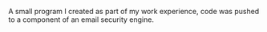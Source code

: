 A small program I created as part of my work experience, code was pushed to a component of an email security engine.
